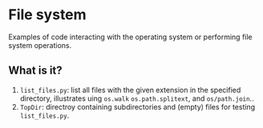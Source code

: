 # File system

Examples of code interacting with the operating system or performing
file system operations.

## What is it?
1. `list_files.py`: list all files with the given extension in the
    specified directory, illustrates uing `os.walk` `os.path.splitext`,
    and `os/path.join`..
1. `TopDir`: directroy containing subdirectories and (empty) files for
    testing `list_files.py`.
